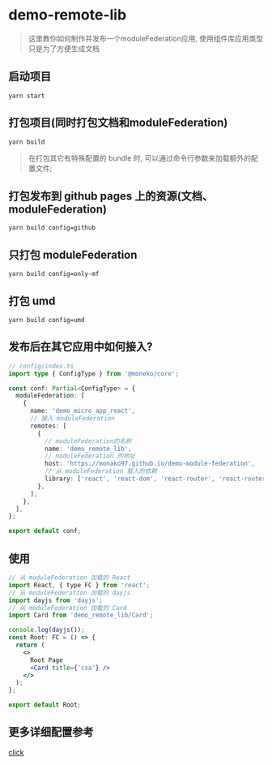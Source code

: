 # demo-remote-lib

> 这里教你如何制作并发布一个moduleFederation应用, 使用组件库应用类型只是为了方便生成文档

## 启动项目

```shell
yarn start
```

## 打包项目(同时打包文档和moduleFederation)

```shell
yarn build
```

> 在打包其它有特殊配置的 bundle 时, 可以通过命令行参数来加载额外的配置文件;

## 打包发布到 github pages 上的资源(文档、moduleFederation)

```shell
yarn build config=github
```

## 只打包 moduleFederation

```shell
yarn build config=only-mf
```

## 打包 umd

```shell
yarn build config=umd
```

## 发布后在其它应用中如何接入?

```ts
// config/index.ts
import type { ConfigType } from '@moneko/core';

const conf: Partial<ConfigType> = {
  moduleFederation: [
    {
      name: 'demo_micro_app_react',
      // 接入 moduleFederation
      remotes: [
        {
          // moduleFederation的名称
          name: 'demo_remote_lib',
          // moduleFederation 的地址
          host: 'https://monako97.github.io/demo-module-federation',
          // 从 moduleFederation 载入的依赖
          library: ['react', 'react-dom', 'react-router', 'react-router-dom', 'dayjs'],
        },
      ],
    },
  ],
};

export default conf;
```

## 使用

```jsx
// 从 moduleFederation 加载的 React
import React, { type FC } from 'react';
// 从 moduleFederation 加载的 dayjs
import dayjs from 'dayjs';
// 从 moduleFederation 加载的 Card
import Card from 'demo_remote_lib/Card';

console.log(dayjs());
const Root: FC = () => {
  return (
    <>
      Root Page
      <Card title={'csa'} />
    </>
  );
};

export default Root;
```

## 更多详细配置参考

[click](https://monako97.github.io/neko-ui/@moneko/config)
